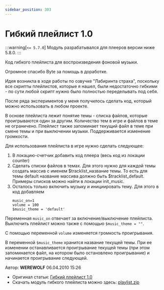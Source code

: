 ```yaml
---
sidebar_position: 303
---
```


# Гибкий плейлист 1.0
<!-- [:informarch_flexible_playlist] -->

:::warning[`<= 5.7.0`]
Модуль разрабатывался для плееров версии ниже 5.8.0.
:::

Код гибкого плейлиста для воспроизведения фоновой музыки.

Огромное спасибо Byte за помощь в доработке.

Идея возникла в ходе работы по озвучке "Лабиринта страха", поскольку все скрипты плейлистов, которые я нашел, были недостаточно гибкими - по сути любой скрипт нужно было полностью переделывать под себя.

После ряда экспериментов у меня получилось сделать код, который можно использовать в любом проекте.

В основе плейлиста лежит понятие темы - списка файлов, которые проигрываются один за другим. Количество тем в игре и файлов в теме не ограничено. Плейлист также запоминает текущий файл в теме при смене темы и при выключении музыки. Поддерживается изменение громкости.

Для использования плейлиста в игре нужно сделать следующее:

1. В локацию-счетчик добавить код плеера (весь код из локации counter)
2. Сделать списки файлов в темах. Для этого нужно для каждой темы создать маcсив с именем $tracklist_название темы. То есть для темы default название массива должно быть $tracklist_default. Примеры списков можно найти в локации init_music.
3. Осталось только включить музыку и инициировать тему. Для этого в код добавляем
    ```qsp
    music_on=1
    volume = 100
    $music_theme = 'default'
    ```

Переменная `music_on` отвечает за включение/выключение плейлиста. Выключить плейлист можно также с помощью `$music_theme = ""`.

С помощью переменной `volume` изменяется громкость проигрывания.

В переменной `$music_theme` хранится название текущей темы. При ее изменении останавливается проигрывание текущей темы (при этом запоминается файл, на котором было остановлено проигрывание) и начинается проигрывание следующей.

Автор: **WEREWOLF**
06.04.2010 15:26

- Оригинал статьи: [Гибкий плейлист 1.0](https://qsp.org/index.php?option=com_content&view=article&id=79:-10&catid=36:2009-02-19-06-11-21&Itemid=76)
- Скачать модуль гибкого плейлиста можно здесь: [playlist.zip](https://qsp.org/attachments/playlist.zip)
